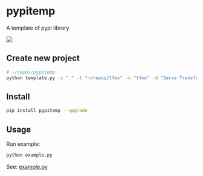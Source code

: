 # pypitemp
A template of pypi library

![](https://img.shields.io/pypi/v/pypitemp?label=pypitemp&color=blue&cacheSeconds=60)

## Create new project

```sh
# ~/repos/pypitemp
python template.py -s "." -t "~/repos/tfmx" -n "tfmx" -d "Serve Transformers in one line" -v "0.0.1"
```

## Install

```sh
pip install pypitemp --upgrade
```

## Usage

Run example:

```sh
python example.py
```

See: [example.py](https://github.com/Hansimov/pypitemp/blob/main/example.py)

```python
```

